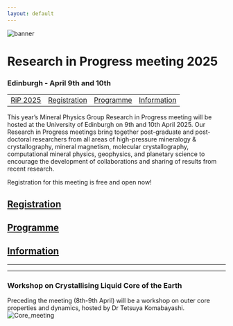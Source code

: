 ```yaml
---
layout: default
---
```

![banner](https://MinPhys.github.io/pre-release/RiP_2025/assets/website_banner_RiP_25.png)
# Research in Progress meeting 2025
### Edinburgh - April 9th and 10th

|         |           |  |   |
|-------------|----------------|------|------|
| [RiP 2025](./RiP_2025.html) | [Registration](./RiP_2025-abstracts.html) | [Programme](./RiP_2025-programme.html) | [Information](./RiP_2025-planning.html) |

This year’s Mineral Physics Group Research in Progress meeting will be hosted at the University of Edinburgh on 9th and 10th April 2025. Our Research in Progress meetings bring together post-graduate and post-doctoral researchers from all areas of high-pressure mineralogy & crystallography, mineral magnetism, molecular crystallography, computational mineral physics, geophysics, and planetary science to encourage the development of collaborations and sharing of results from recent research.

Registration for this meeting is free and open now!

## [Registration](./RiP_2025-abstracts.html)

## [Programme](./RiP_2025-programme.html)

## [Information](./RiP_2025-planning.html)





* * *

* * *

### Workshop on Crystallising Liquid Core of the Earth
Preceding the meeting (8th-9th April) will be a workshop on outer core properties and dynamics, hosted by Dr Tetsuya Komabayashi.
![Core_meeting](https://MinPhys.github.io/assets/img/Core%20workshop%20flyer%20new.jpg)
